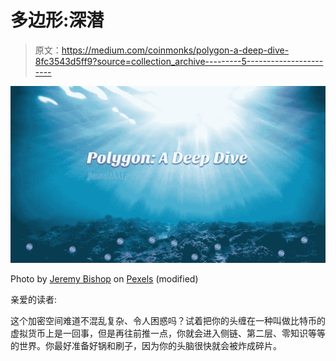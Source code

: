 # 多边形:深潜

> 原文：<https://medium.com/coinmonks/polygon-a-deep-dive-8fc3543d5ff9?source=collection_archive---------5----------------------->

![](img/677f096f456eda05b7e75306e539e91e.png)

Photo by [Jeremy Bishop](https://www.pexels.com/@jeremy-bishop-1260133/) on [Pexels](https://www.pexels.com/photo/underwater-photography-of-ocean-2397651/) (modified)

亲爱的读者:

这个加密空间难道不混乱复杂、令人困惑吗？试着把你的头缠在一种叫做比特币的虚拟货币上是一回事，但是再往前推一点，你就会进入侧链、第二层、零知识等等的世界。你最好准备好锅和刷子，因为你的头脑很快就会被炸成碎片。